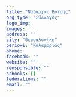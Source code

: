 ```yaml
---
title: "Ναύαρχος Βότσης"
org_type: "Σύλλογος"
logo_img: 
images: 
address: ""
city: "Θεσσαλονίκη"
perioxi: "Καλαμαριάς"
phone: 
facebook: ""
website: ""
rensponsible: ""
schools: []
federations: ""
email: ""
---
```





